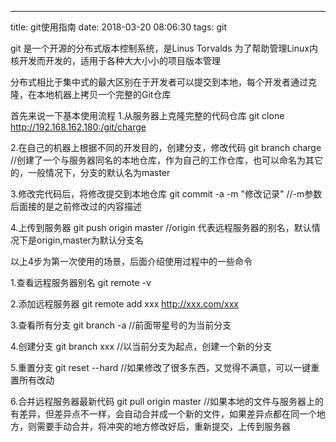 ---
title: git使用指南
date: 2018-03-20 08:06:30
tags:
git




git 是一个开源的分布式版本控制系统，是Linus Torvalds 为了帮助管理Linux内核开发而开发的，适用于各种大大小小的项目版本管理

分布式相比于集中式的最大区别在于开发者可以提交到本地，每个开发者通过克隆，在本地机器上拷贝一个完整的Git仓库

首先来说一下基本使用流程
1.从服务器上克隆完整的代码仓库
git clone http://192.168.162.180:/git/charge

2.在自己的机器上根据不同的开发目的，创建分支，修改代码
git branch charge //创建了一个与服务器同名的本地仓库，作为自己的工作仓库，也可以命名为其它的，一般情况下，分支的默认名为master

3.修改完代码后，将修改提交到本地仓库
git commit -a -m "修改记录"    //-m参数后面接的是之前修改过的内容描述

4.上传到服务器
git push origin master //origin 代表远程服务器的别名，默认情况下是origin,master为默认分支名

以上4步为第一次使用的场景，后面介绍使用过程中的一些命令

1.查看远程服务器别名
git remote -v

2.添加远程服务器
git remote add xxx http://xxx.com/xxx

3.查看所有分支
git branch -a //前面带星号的为当前分支

4.创建分支
git branch xxx  //以当前分支为起点，创建一个新的分支

5.重置分支
git reset --hard  //如果修改了很多东西，又觉得不满意，可以一键重置所有改动

6.合并远程服务器最新代码
git pull origin master //如果本地的文件与服务器上的有差异，但差异点不一样，会自动合并成一个新的文件，如果差异点都在同一个地方，则需要手动合并，将冲突的地方修改好后，重新提交，上传到服务器





